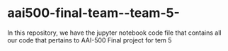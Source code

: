 # aai500-final-team--team-5-

In this repository, we have the jupyter notebook code file that contains all our code that pertains to AAI-500 Final project for tem 5
